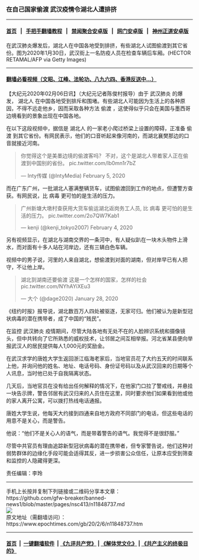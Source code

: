 ### 在自己国家偷渡 武汉疫情令湖北人遭排挤
------------------------

#### [首页](https://github.com/gfw-breaker/banned-news1/blob/master/README.md) &nbsp;&nbsp;|&nbsp;&nbsp; [手把手翻墙教程](https://github.com/gfw-breaker/guides/wiki) &nbsp;&nbsp;|&nbsp;&nbsp; [禁闻聚合安卓版](https://github.com/gfw-breaker/bn-android) &nbsp;&nbsp;|&nbsp;&nbsp; [网门安卓版](https://github.com/oGate2/oGate) &nbsp;&nbsp;|&nbsp;&nbsp; [神州正道安卓版](https://github.com/SzzdOgate/update) 



<div><img alt="" class="aligncenter wp-post-image" src="https://i.epochtimes.com/assets/uploads/2020/02/GettyImages-1197527862-600x400.jpg"/>
<div class="red16 caption">
 在武汉肺炎爆发后，湖北人在中国各地受到排挤，有些湖北人试图偷渡到其它省份。图为2020年1月30日，武汉街上一名防疫人员在检查车辆后车厢。(HECTOR RETAMAL/AFP via Getty Images)
</div>
</div><hr/>

#### [翻墙必看视频（文昭、江峰、法轮功、八九六四、香港反送中...）](http://167.172.214.107/home.html)

<div><p>
 【大纪元2020年02月06日讯】（大纪元记者陈俊村报导）由于
 <ok href="https://www.epochtimes.com/gb/tag/%E6%AD%A6%E6%B1%89%E8%82%BA%E7%82%8E.html">
  武汉肺炎
 </ok>
 的爆发，
 <ok href="https://www.epochtimes.com/gb/tag/%E6%B9%96%E5%8C%97%E4%BA%BA.html">
  湖北人
 </ok>
 在中国各地受到排斥和围堵。有些湖北人可能因为生活上的各种原因，不得不远走他乡，因而采取各种方法
 <ok href="https://www.epochtimes.com/gb/tag/%E5%81%B7%E6%B8%A1.html">
  偷渡
 </ok>
 ，这使得似乎只会在美国与墨西哥边境看到的景象出现在中国各地。
</p>
<p>
 在以下这段视频中，据信是
 <ok href="https://www.epochtimes.com/gb/tag/%E6%B9%96%E5%8C%97%E4%BA%BA.html">
  湖北人
 </ok>
 的一家老小爬过桥梁上设置的障碍，正准备
 <ok href="https://www.epochtimes.com/gb/tag/%E5%81%B7%E6%B8%A1.html">
  偷渡
 </ok>
 到其它省份。有网民表示，他们的口音听起来像河南的，而湖北襄樊那边的口音就接近河南。
</p>
<blockquote class="twitter-tweet">
 <p dir="ltr" lang="zh">
  你觉得这个是美墨边境的偷渡客吗？ 不对，这个是湖北人带着家人正在偷渡到中国别的省份。
  <ok href="https://t.co/Ib0mn1r7bZ">
   pic.twitter.com/Ib0mn1r7bZ
  </ok>
 </p>
 <p>
  — Inty传媒 (@IntyMedia)
  <ok href="https://twitter.com/IntyMedia/status/1224965243660533760?ref_src=twsrc%5Etfw">
   February 5, 2020
  </ok>
 </p>
</blockquote>
<p>
 <p>
  而在广东广州，一批湖北人塞满整辆货车，试图偷渡回到工作的地点，但遭警方查获。有网民说，比
  <ok href="https://www.epochtimes.com/gb/tag/%E7%97%85%E6%AF%92.html">
   病毒
  </ok>
  更可怕的是生活的压力。
 </p>
 <blockquote class="twitter-tweet">
  <p dir="ltr" lang="zh">
   广州新塘大墩村查获用大货车偷运湖北返岗务工人员, 比
   <ok href="https://www.epochtimes.com/gb/tag/%E7%97%85%E6%AF%92.html">
    病毒
   </ok>
   更可怕的是生活的压力。
   <ok href="https://t.co/2o7QW7Kab1">
    pic.twitter.com/2o7QW7Kab1
   </ok>
  </p>
  <p>
   — kenji (@kenji_tokyo2007)
   <ok href="https://twitter.com/kenji_tokyo2007/status/1224699328301649920?ref_src=twsrc%5Etfw">
    February 4, 2020
   </ok>
  </p>
 </blockquote>
 <p>
  <p>
   另有视频显示，在湖北与湖南交界的一条河中，有人疑似趴在一块木头物件上滑水，而对面有十多人站在河岸边，还有三辆白色车辆。
  </p>
  <p>
   视频中的男子说，河里的人来自湖北，想偷渡到对面的湖南，但对岸早已有人把守，不让他上岸。
  </p>
  <blockquote class="twitter-tweet">
   <p dir="ltr" lang="zh">
    湖北到湖南还要偷渡 这是一个怎样的国家，怎样的社会
    <ok href="https://t.co/NYhAYiXEu3">
     pic.twitter.com/NYhAYiXEu3
    </ok>
   </p>
   <p>
    — 大个 (@dage2020)
    <ok href="https://twitter.com/dage2020/status/1222044209328181249?ref_src=twsrc%5Etfw">
     January 28, 2020
    </ok>
   </p>
  </blockquote>
  <p>
   <p>
    《纽约时报》报导说，湖北数百万人四处被驱逐，无家可归。他们被认为是新型冠状病毒的潜在携带者，成了中国的“贱民”。
   </p>
   <p>
    在监控
    <ok href="https://www.epochtimes.com/gb/tag/%E6%AD%A6%E6%B1%89%E8%82%BA%E7%82%8E.html">
     武汉肺炎
    </ok>
    疫情期间，尽管大陆各地有无处不在的人脸辨识系统和摄像镜头，但中共转向了它所熟悉的威权技术，让邻居之间互相举报。河北省某县便向举报武汉人的居民提供每人1,000元的奖励金。
   </p>
   <p>
    在武汉求学的唐姓大学生返回浙江临海老家后，当地官员花了大约五天的时间联系上他，并询问他的姓名、地址、电话号码、身份证号码以及从武汉回来的日期等个人讯息，当时他已处于自我隔离状态。
   </p>
   <p>
    几天后，当地官员在没有给出任何解释的情况下，在他家门口拉了警戒线，并悬挂一块告示牌，警告邻居有武汉归来的人员住在这里，同时要求他们如果看到他或他的家人离开公寓，可以拨打热线电话通报。
   </p>
   <p>
    唐姓大学生说，他每天大约接到四通来自地方政府不同部门的电话，但这些电话的用意不是关心，而是警告。
   </p>
   <p>
    他说：“他们不是关心人的语气，而是带着警告的语气。我觉得不是很舒服。”
   </p>
   <p>
    尽管中共官员有理由追踪新型冠状病毒的潜在携带者，但专家警告说，他们这种对弱势群体的边缘化手段可能会适得其反，进一步损害公众信任，让原本应受到筛查和监控的人隐藏得更深。
   </p>
   <p>
    责任编辑：李玲
   </p>
  </p>
 </p>
</p></div>
<hr/>
手机上长按并复制下列链接或二维码分享本文章：<br/>
https://github.com/gfw-breaker/banned-news1/blob/master/pages/nsc413/n11848737.md <br/>
<a href='https://github.com/gfw-breaker/banned-news1/blob/master/pages/nsc413/n11848737.md'><img src='https://github.com/gfw-breaker/banned-news1/blob/master/pages/nsc413/n11848737.md.png'/></a> <br/>
原文地址（需翻墙访问）：https://www.epochtimes.com/gb/20/2/6/n11848737.htm


------------------------
#### [首页](https://github.com/gfw-breaker/banned-news1/blob/master/README.md) &nbsp;|&nbsp; [一键翻墙软件](https://github.com/gfw-breaker/nogfw/blob/master/README.md) &nbsp;| [《九评共产党》](https://github.com/gfw-breaker/9ping.md/blob/master/README.md#九评之一评共产党是什么) | [《解体党文化》](https://github.com/gfw-breaker/jtdwh.md/blob/master/README.md) | [《共产主义的终极目的》](https://github.com/gfw-breaker/gczydzjmd.md/blob/master/README.md)


<img src='http://gfw-breaker.win/banned-news/pages/nsc413/n11848737.md' width='0px' height='0px'/>